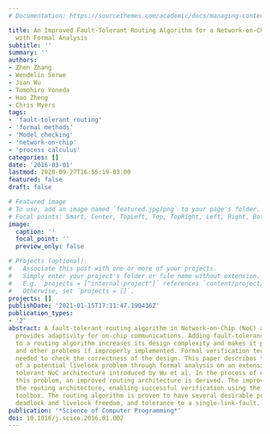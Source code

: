 ```yaml
---
# Documentation: https://sourcethemes.com/academic/docs/managing-content/

title: An Improved Fault-Tolerant Routing Algorithm for a Network-on-Chip Derived
  with Formal Analysis
subtitle: ''
summary: ''
authors:
- Zhen Zhang
- Wendelin Serwe
- Jian Wu
- Tomohiro Yoneda
- Hao Zheng
- Chris Myers
tags:
- 'fault-tolerant routing'
- 'formal methods'
- 'Model checking'
- 'network-on-chip'
- 'process calculus'
categories: []
date: '2016-03-01'
lastmod: 2020-09-27T16:55:19-03:00
featured: false
draft: false

# Featured image
# To use, add an image named `featured.jpg/png` to your page's folder.
# Focal points: Smart, Center, TopLeft, Top, TopRight, Left, Right, BottomLeft, Bottom, BottomRight.
image:
  caption: ''
  focal_point: ''
  preview_only: false

# Projects (optional).
#   Associate this post with one or more of your projects.
#   Simply enter your project's folder or file name without extension.
#   E.g. `projects = ["internal-project"]` references `content/project/deep-learning/index.md`.
#   Otherwise, set `projects = []`.
projects: []
publishDate: '2021-01-15T17:11:47.190436Z'
publication_types:
- '2'
abstract: A fault-tolerant routing algorithm in Network-on-Chip (NoC) architectures
  provides adaptivity for on-chip communications. Adding fault-tolerance adaptivity
  to a routing algorithm increases its design complexity and makes it prone to deadlock
  and other problems if improperly implemented. Formal verification techniques are
  needed to check the correctness of the design. This paper describes the discovery
  of a potential livelock problem through formal analysis on an extension of the link-fault
  tolerant NoC architecture introduced by Wu et al. In the process of eliminating
  this problem, an improved routing architecture is derived. The improvement simplifies
  the routing architecture, enabling successful verification using the CADP verification
  toolbox. The routing algorithm is proven to have several desirable properties including
  deadlock and livelock freedom, and tolerance to a single-link-fault.
publication: '*Science of Computer Programming*'
doi: 10.1016/j.scico.2016.01.002
---
```


